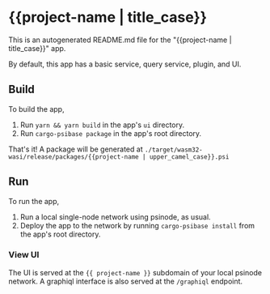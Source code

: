 # {{project-name | title_case}}

This is an autogenerated README.md file for the "{{project-name | title_case}}" app.

By default, this app has a basic service, query service, plugin, and UI.

## Build

To build the app,

1. Run `yarn && yarn build` in the app's `ui` directory.
2. Run `cargo-psibase package` in the app's root directory.

That's it! A package will be generated at `./target/wasm32-wasi/release/packages/{{project-name | upper_camel_case}}.psi`

## Run

To run the app,

1. Run a local single-node network using psinode, as usual.
2. Deploy the app to the network by running `cargo-psibase install` from the app's root directory.

### View UI

The UI is served at the `{{ project-name }}` subdomain of your local psinode network.
A graphiql interface is also served at the `/graphiql` endpoint.
